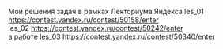 Мои решения задач в рамках Лекториума Яндекса
les_01 https://contest.yandex.ru/contest/50158/enter  <br />
les_02 https://contest.yandex.ru/contest/50242/enter  <br />
в работе les_03 https://contest.yandex.ru/contest/50340/enter 
